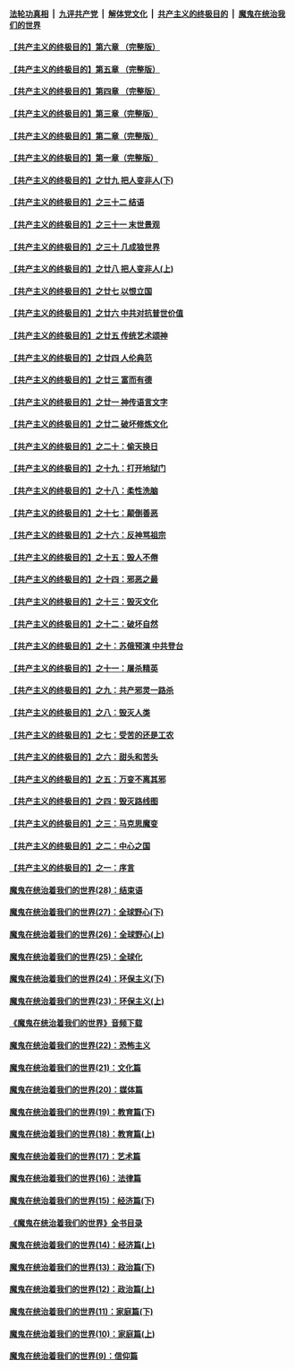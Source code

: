 

####  [法轮功真相](../../../../basic/blob/master/README.md?t=06190802) &nbsp;|&nbsp; [九评共产党](../../../../9ping.md/blob/master/README.md?t=06190802) &nbsp;|&nbsp; [解体党文化](../../../../jtdwh.md/blob/master/README.md?t=06190802)  &nbsp;|&nbsp; [共产主义的终极目的](../../../../gczydzjmd.md/blob/master/README.md?t=06190802) &nbsp;|&nbsp; [魔鬼在统治我们的世界](../../../../mgztzwmdsj.md/blob/master/README.md?t=06190802) 

#### [【共产主义的终极目的】第六章 （完整版）](../pages/nsc422/n11428913.md?t=06190802) 

#### [【共产主义的终极目的】第五章 （完整版）](../pages/nsc422/n11428912.md?t=06190802) 

#### [【共产主义的终极目的】第四章 （完整版）](../pages/nsc422/n11428907.md?t=06190802) 

#### [【共产主义的终极目的】第三章（完整版）](../pages/nsc422/n11428848.md?t=06190802) 

#### [【共产主义的终极目的】第二章（完整版）](../pages/nsc422/n11428831.md?t=06190802) 

#### [【共产主义的终极目的】第一章（完整版）](../pages/nsc422/n11417651.md?t=06190802) 

#### [【共产主义的终极目的】之廿九 把人变非人(下)](../pages/nsc422/n11344140.md?t=06190802) 

#### [【共产主义的终极目的】之三十二 结语](../pages/nsc422/n11360535.md?t=06190802) 

#### [【共产主义的终极目的】之三十一 末世景观](../pages/nsc422/n11351129.md?t=06190802) 

#### [【共产主义的终极目的】之三十 几成狼世界](../pages/nsc422/n11348280.md?t=06190802) 

#### [【共产主义的终极目的】之廿八 把人变非人(上)](../pages/nsc422/n11340492.md?t=06190802) 

#### [【共产主义的终极目的】之廿七 以恨立国](../pages/nsc422/n11336944.md?t=06190802) 

#### [【共产主义的终极目的】之廿六 中共对抗普世价值](../pages/nsc422/n11324785.md?t=06190802) 

#### [【共产主义的终极目的】之廿五 传统艺术颂神](../pages/nsc422/n11296396.md?t=06190802) 

#### [【共产主义的终极目的】之廿四 人伦典范](../pages/nsc422/n11296397.md?t=06190802) 

#### [【共产主义的终极目的】之廿三 富而有德](../pages/nsc422/n11283598.md?t=06190802) 

#### [【共产主义的终极目的】之廿一 神传语言文字](../pages/nsc422/n11263265.md?t=06190802) 

#### [【共产主义的终极目的】之廿二 破坏修炼文化](../pages/nsc422/n11245728.md?t=06190802) 

#### [【共产主义的终极目的】之二十：偷天换日](../pages/nsc422/n11238846.md?t=06190802) 

#### [【共产主义的终极目的】之十九：打开地狱门](../pages/nsc422/n11206376.md?t=06190802) 

#### [【共产主义的终极目的】之十八：柔性洗脑](../pages/nsc422/n11199994.md?t=06190802) 

#### [【共产主义的终极目的】之十七：颠倒善恶](../pages/nsc422/n11179782.md?t=06190802) 

#### [【共产主义的终极目的】之十六：反神骂祖宗](../pages/nsc422/n11166798.md?t=06190802) 

#### [【共产主义的终极目的】之十五：毁人不倦](../pages/nsc422/n11166792.md?t=06190802) 

#### [【共产主义的终极目的】之十四：邪恶之最](../pages/nsc422/n11150249.md?t=06190802) 

#### [【共产主义的终极目的】之十三：毁灭文化](../pages/nsc422/n11135227.md?t=06190802) 

#### [【共产主义的终极目的】之十二：破坏自然](../pages/nsc422/n11135214.md?t=06190802) 

#### [【共产主义的终极目的】之十：苏俄预演 中共登台](../pages/nsc422/n11118424.md?t=06190802) 

#### [【共产主义的终极目的】之十一：屠杀精英](../pages/nsc422/n11118442.md?t=06190802) 

#### [【共产主义的终极目的】之九：共产邪灵一路杀](../pages/nsc422/n11114139.md?t=06190802) 

#### [【共产主义的终极目的】之八：毁灭人类](../pages/nsc422/n11108503.md?t=06190802) 

#### [【共产主义的终极目的】之七：受苦的还是工农](../pages/nsc422/n11101809.md?t=06190802) 

#### [【共产主义的终极目的】之六：甜头和苦头](../pages/nsc422/n11096971.md?t=06190802) 

#### [【共产主义的终极目的】之五：万变不离其邪](../pages/nsc422/n11091285.md?t=06190802) 

#### [【共产主义的终极目的】之四：毁灭路线图](../pages/nsc422/n11086284.md?t=06190802) 

#### [【共产主义的终极目的】之三：马克思魔变](../pages/nsc422/n11061941.md?t=06190802) 

#### [【共产主义的终极目的】之二：中心之国](../pages/nsc422/n11047728.md?t=06190802) 

#### [【共产主义的终极目的】之一：序言](../pages/nsc422/n11086077.md?t=06190802) 

#### [魔鬼在统治着我们的世界(28)：结束语](../pages/nsc422/n10936246.md?t=06190802) 

#### [魔鬼在统治着我们的世界(27)：全球野心(下)](../pages/nsc422/n10928319.md?t=06190802) 

#### [魔鬼在统治着我们的世界(26)：全球野心(上)](../pages/nsc422/n10900318.md?t=06190802) 

#### [魔鬼在统治着我们的世界(25)：全球化](../pages/nsc422/n10788205.md?t=06190802) 

#### [魔鬼在统治着我们的世界(24)：环保主义(下)](../pages/nsc422/n10695307.md?t=06190802) 

#### [魔鬼在统治着我们的世界(23)：环保主义(上)](../pages/nsc422/n10688613.md?t=06190802) 

#### [《魔鬼在统治着我们的世界》音频下载](../pages/nsc422/n10635553.md?t=06190802) 

#### [魔鬼在统治着我们的世界(22)：恐怖主义](../pages/nsc422/n10614727.md?t=06190802) 

#### [魔鬼在统治着我们的世界(21)：文化篇](../pages/nsc422/n10597706.md?t=06190802) 

#### [魔鬼在统治着我们的世界(20)：媒体篇](../pages/nsc422/n10586579.md?t=06190802) 

#### [魔鬼在统治着我们的世界(19)：教育篇(下)](../pages/nsc422/n10564808.md?t=06190802) 

#### [魔鬼在统治着我们的世界(18)：教育篇(上)](../pages/nsc422/n10526970.md?t=06190802) 

#### [魔鬼在统治着我们的世界(17)：艺术篇](../pages/nsc422/n10499093.md?t=06190802) 

#### [魔鬼在统治着我们的世界(16)：法律篇](../pages/nsc422/n10485969.md?t=06190802) 

#### [魔鬼在统治着我们的世界(15)：经济篇(下)](../pages/nsc422/n10469975.md?t=06190802) 

#### [《魔鬼在统治着我们的世界》全书目录](../pages/nsc422/n10464261.md?t=06190802) 

#### [魔鬼在统治着我们的世界(14)：经济篇(上)](../pages/nsc422/n10457370.md?t=06190802) 

#### [魔鬼在统治着我们的世界(13)：政治篇(下)](../pages/nsc422/n10448270.md?t=06190802) 

#### [魔鬼在统治着我们的世界(12)：政治篇(上)](../pages/nsc422/n10444576.md?t=06190802) 

#### [魔鬼在统治着我们的世界(11)：家庭篇(下)](../pages/nsc422/n10440961.md?t=06190802) 

#### [魔鬼在统治着我们的世界(10)：家庭篇(上)](../pages/nsc422/n10435448.md?t=06190802) 

#### [魔鬼在统治着我们的世界(9)：信仰篇](../pages/nsc422/n10432159.md?t=06190802) 

